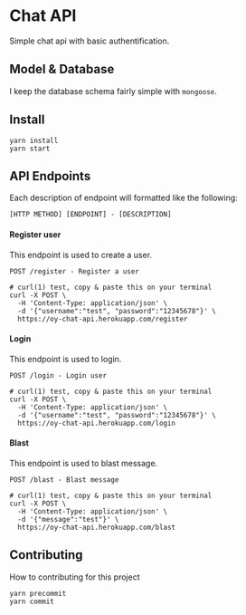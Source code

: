# Chat API
Simple chat api with basic authentification.

## Model & Database
I keep the database schema fairly simple with `mongoose`.

## Install
```
yarn install
yarn start
```

## API Endpoints
Each description of endpoint will formatted like the following:

```
[HTTP METHOD] [ENDPOINT] - [DESCRIPTION]
```

#### Register user
This endpoint is used to create a user.

```
POST /register - Register a user

# curl(1) test, copy & paste this on your terminal
curl -X POST \
  -H 'Content-Type: application/json' \
  -d '{"username":"test", "password":"12345678"}' \
  https://oy-chat-api.herokuapp.com/register
```

#### Login
This endpoint is used to login.

```
POST /login - Login user

# curl(1) test, copy & paste this on your terminal
curl -X POST \
  -H 'Content-Type: application/json' \
  -d '{"username":"test", "password":"12345678"}' \
  https://oy-chat-api.herokuapp.com/login
```

#### Blast
This endpoint is used to blast message.

```
POST /blast - Blast message

# curl(1) test, copy & paste this on your terminal
curl -X POST \
  -H 'Content-Type: application/json' \
  -d '{"message":"test"}' \
  https://oy-chat-api.herokuapp.com/blast
```

## Contributing
How to contributing for this project

```
yarn precommit
yarn commit
```
